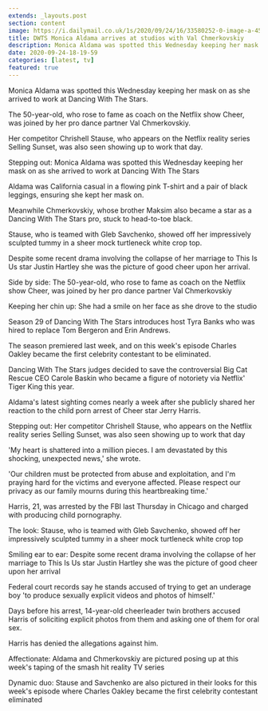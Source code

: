 ```yaml
---
extends: _layouts.post
section: content
image: https://i.dailymail.co.uk/1s/2020/09/24/16/33580252-0-image-a-45_1600962537293.jpg 
title: DWTS Monica Aldama arrives at studios with Val Chmerkovskiy 
description: Monica Aldama was spotted this Wednesday keeping her mask on as she arrived to work at Dancing With The Stars. The 50-year-old rose to fame as coach on the Netflix show Cheer. 
date: 2020-09-24-18-19-59 
categories: [latest, tv] 
featured: true 
--- 
```

Monica Aldama was spotted this Wednesday keeping her mask on as she arrived to work at Dancing With The Stars.

The 50-year-old, who rose to fame as coach on the Netflix show Cheer, was joined by her pro dance partner Val Chmerkovskiy.

Her competitor Chrishell Stause, who appears on the Netflix reality series Selling Sunset, was also seen showing up to work that day.

Stepping out: Monica Aldama was spotted this Wednesday keeping her mask on as she arrived to work at Dancing With The Stars

Aldama was California casual in a flowing pink T-shirt and a pair of black leggings, ensuring she kept her mask on.

Meanwhile Chmerkovskiy, whose brother Maksim also became a star as a Dancing With The Stars pro, stuck to head-to-toe black.

Stause, who is teamed with Gleb Savchenko, showed off her impressively sculpted tummy in a sheer mock turtleneck white crop top. 

Despite some recent drama involving the collapse of her marriage to This Is Us star Justin Hartley she was the picture of good cheer upon her arrival. 

Side by side: The 50-year-old, who rose to fame as coach on the Netflix show Cheer, was joined by her pro dance partner Val Chmerkovskiy

Keeping her chin up: She had a smile on her face as she drove to the studio

Season 29 of Dancing With The Stars introduces host Tyra Banks who was hired to replace Tom Bergeron and Erin Andrews.

The season premiered last week, and on this week's episode Charles Oakley became the first celebrity contestant to be eliminated.

Dancing With The Stars judges decided to save the controversial Big Cat Rescue CEO Carole Baskin who became a figure of notoriety via Netflix' Tiger King this year. 

Aldama's latest sighting comes nearly a week after she publicly shared her reaction to the child porn arrest of Cheer star Jerry Harris.

Stepping out: Her competitor Chrishell Stause, who appears on the Netflix reality series Selling Sunset, was also seen showing up to work that day

'My heart is shattered into a million pieces. I am devastated by this shocking, unexpected news,' she wrote.

'Our children must be protected from abuse and exploitation, and I'm praying hard for the victims and everyone affected. Please respect our privacy as our family mourns during this heartbreaking time.'

Harris, 21, was arrested by the FBI last Thursday in Chicago and charged with producing child pornography.

The look: Stause, who is teamed with Gleb Savchenko, showed off her impressively sculpted tummy in a sheer mock turtleneck white crop top

Smiling ear to ear: Despite some recent drama involving the collapse of her marriage to This Is Us star Justin Hartley she was the picture of good cheer upon her arrival

Federal court records say he stands accused of trying to get an underage boy 'to produce sexually explicit videos and photos of himself.'

Days before his arrest, 14-year-old cheerleader twin brothers accused Harris of soliciting explicit photos from them and asking one of them for oral sex.

Harris has denied the allegations against him. 

Affectionate: Aldama and Chmerkovskiy are pictured posing up at this week's taping of the smash hit reality TV series

Dynamic duo: Stause and Savchenko are also pictured in their looks for this week's episode where Charles Oakley became the first celebrity contestant eliminated

